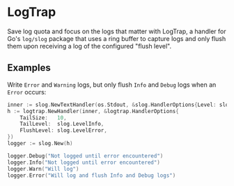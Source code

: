 # LogTrap

Save log quota and focus on the logs that matter with LogTrap, a handler for Go's `log/slog` package that uses a ring buffer to capture logs and only flush them upon receiving a log of the configured "flush level".

## Examples

Write `Error` and `Warning` logs, but only flush `Info` and `Debug` logs when an `Error` occurs:

```go
inner := slog.NewTextHandler(os.Stdout, &slog.HandlerOptions{Level: slog.LevelDebug})
h := logtrap.NewHandler(inner, &logtrap.HandlerOptions{
	TailSize:   10,
	TailLevel:  slog.LevelInfo,
	FlushLevel: slog.LevelError,
})
logger := slog.New(h)

logger.Debug("Not logged until error encountered")
logger.Info("Not logged until error encountered")
logger.Warn("Will log")
logger.Error("Will log and flush Info and Debug logs")

```
